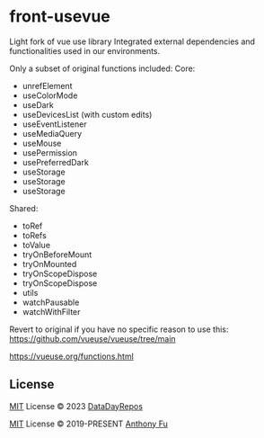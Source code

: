 # front-usevue
Light fork of vue use library
Integrated external dependencies and functionalities used in our environments.

Only a subset of original functions included:
Core:
- unrefElement
- useColorMode
- useDark
- useDevicesList (with custom edits)
- useEventListener
- useMediaQuery
- useMouse
- usePermission
- usePreferredDark
- useStorage
- useStorage
- useStorage

Shared:
- toRef
- toRefs
- toValue
- tryOnBeforeMount
- tryOnMounted
- tryOnScopeDispose
- tryOnScopeDispose
- utils
- watchPausable
- watchWithFilter

Revert to original if you have no specific reason to use this:
https://github.com/vueuse/vueuse/tree/main

https://vueuse.org/functions.html


## License

[MIT](./LICENSE) License &copy; 2023 [DataDayRepos](https://github.com/datadayrepos)

[MIT](./LICENSE) License © 2019-PRESENT [Anthony Fu](https://github.com/antfu)

